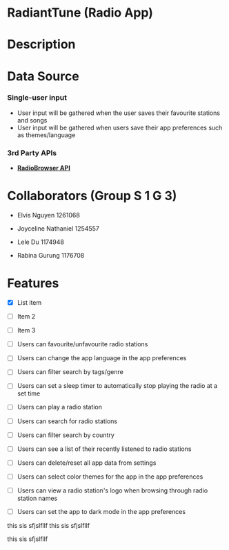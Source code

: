 # RadiantTune (Radio App)

# Description

# Data Source

### Single-user input

- User input will be gathered when the user saves their favourite stations and songs
- User input will be gathered when users save their app preferences such as themes/language

### 3rd Party APIs

- **[RadioBrowser API](https://docs.radio-browser.info/#)**

# Collaborators (Group S 1 G 3)

- Elvis Nguyen 1261068

- Joyceline Nathaniel 1254557

- Lele Du 1174948

- Rabina Gurung 1176708

# Features

- [x] List item
- [ ] Item 2
- [ ] Item 3

- [ ] Users can favourite/unfavourite radio stations
- [ ] Users can change the app language in the app preferences
- [ ] Users can filter search by tags/genre
- [ ] Users can set a sleep timer to automatically stop playing the radio at a set time
- [ ] Users can play a radio station
- [ ] Users can search for radio stations
- [ ] Users can filter search by country
- [ ] Users can see a list of their recently listened to radio stations
- [ ] Users can delete/reset all app data from settings
- [ ] Users can select color themes for the app in the app preferences
- [ ] Users can view a radio station's logo when browsing through radio station names
- [ ] Users can set the app to dark mode in the app preferences


this  sis sfjslfllf
this  sis sfjslfllf

this  sis sfjslfllf
